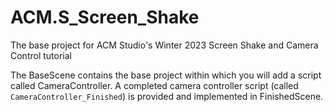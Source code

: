 # ACM.S_Screen_Shake
The base project for ACM Studio's Winter 2023 Screen Shake and Camera Control tutorial

The BaseScene contains the base project within which you will add a script called CameraController. A completed camera controller script (called `CameraController_Finished`) is provided and implemented in FinishedScene.
